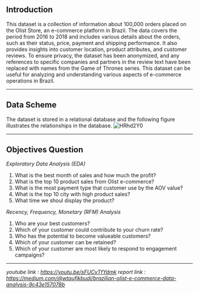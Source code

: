 ## **Introduction**
This dataset is a collection of information about 100,000 orders placed on the Olist Store, an e-commerce platform in Brazil. The data covers the period from 2016 to 2018 and includes various details about the orders, such as their status, price, payment and shipping performance. It also provides insights into customer location, product attributes, and customer reviews. To ensure privacy, the dataset has been anonymized, and any references to specific companies and partners in the review text have been replaced with names from the Game of Thrones series. This dataset can be useful for analyzing and understanding various aspects of e-commerce operations in Brazil.
___
## **Data Scheme**
The dataset is stored in a relational database and the following figure illustrates the relationships in the database.
![HRhd2Y0](https://github.com/taufikbudiw8/Data-Wrangling-and-SQL-Project/assets/124851791/83f23e80-41cf-4e3b-bf2b-9710896bd9b5)
___
## **Objectives Question**
*Exploratory Data Analysis (EDA)*
1. What is the best month of sales and how much the profit?
2. What is the top 10 product sales from Olist e-commerce?
3. What is the most payment type that customer use by the AOV value?
4. What is the top 10 city with high product sales?
5. What time we shoul display the product?

*Recency, Frequency, Monetary (RFM) Analysis*
1. Who are your best customers?
2. Which of your customer could contribute to your churn rate?
3. Who has the potential to become valueable customers?
4. Which of your customer can be retained?
5. Which of your customer are most likely to respond to engagement campaigns?
___
*youtube link : https://youtu.be/sFUCvTfYdmk*
*report link : https://medium.com/@wtaufikbudi/brazilian-olist-e-commerce-data-analysis-9c43e157078b*
